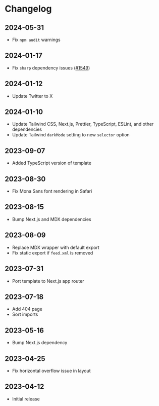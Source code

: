 # Changelog

## 2024-05-31

- Fix `npm audit` warnings

## 2024-01-17

- Fix `sharp` dependency issues ([#1549](https://github.com/tailwindlabs/tailwindui-issues/issues/1549))

## 2024-01-12

- Update Twitter to X

## 2024-01-10

- Update Tailwind CSS, Next.js, Prettier, TypeScript, ESLint, and other dependencies
- Update Tailwind `darkMode` setting to new `selector` option

## 2023-09-07

- Added TypeScript version of template

## 2023-08-30

- Fix Mona Sans font rendering in Safari

## 2023-08-15

- Bump Next.js and MDX dependencies

## 2023-08-09

- Replace MDX wrapper with default export
- Fix static export if `feed.xml` is removed

## 2023-07-31

- Port template to Next.js app router

## 2023-07-18

- Add 404 page
- Sort imports

## 2023-05-16

- Bump Next.js dependency

## 2023-04-25

- Fix horizontal overflow issue in layout

## 2023-04-12

- Initial release
